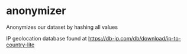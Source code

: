# anonymizer
Anonymizes our dataset by hashing all values

IP geolocation database found at https://db-ip.com/db/download/ip-to-country-lite
